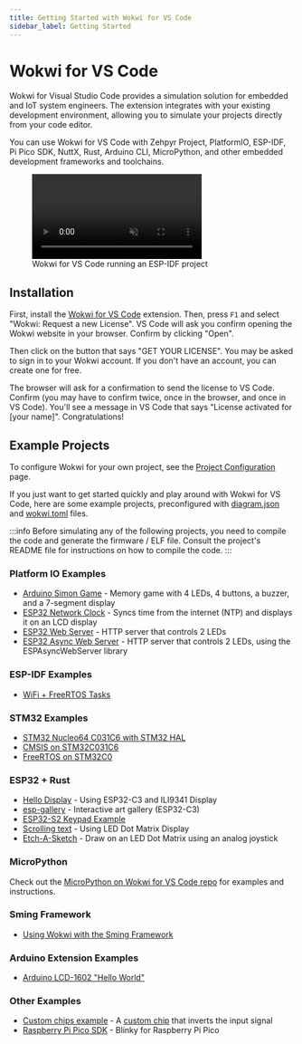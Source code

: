 ```yaml
---
title: Getting Started with Wokwi for VS Code
sidebar_label: Getting Started
---
```


# Wokwi for VS Code

Wokwi for Visual Studio Code provides a simulation solution for embedded and IoT system engineers. The extension integrates with your existing development environment, allowing you to simulate your projects directly from your code editor.

You can use Wokwi for VS Code with Zehpyr Project, PlatformIO, ESP-IDF, Pi Pico SDK, NuttX, Rust, Arduino CLI, MicroPython, and other embedded development frameworks and toolchains.

<figure>
  <video src="https://wokwi.github.io/video-assets/vscode/wokwi-vscode-1s.mp4" autoPlay muted loop style={{width:'100%'}}></video>
  <figcaption>Wokwi for VS Code running an ESP-IDF project</figcaption>
</figure>

## Installation

First, install the [Wokwi for VS Code](https://marketplace.visualstudio.com/items?itemName=wokwi.wokwi-vscode) extension. Then, press `F1` and select "Wokwi: Request a new License". VS Code will ask you confirm opening the Wokwi website in your browser. Confirm by clicking "Open".

Then click on the button that says "GET YOUR LICENSE". You may be asked to sign in to your Wokwi account. If you don't have an account, you can create one for free.

The browser will ask for a confirmation to send the license to VS Code. Confirm (you may have to confirm twice, once in the browser, and once in VS Code). You'll see a message in VS Code that says "License activated for [your name]". Congratulations!

## Example Projects

To configure Wokwi for your own project, see the [Project Configuration](./project-config) page.

If you just want to get started quickly and play around with Wokwi for VS Code, here are some example projects, preconfigured with [diagram.json](../diagram-format) and [wokwi.toml](./project-config) files.

:::info
Before simulating any of the following projects, you need to compile the code and generate the firmware / ELF file. Consult the project's README file for instructions on how to compile the code.
:::

### Platform IO Examples

- [Arduino Simon Game](https://github.com/wokwi/arduino-simon-game) - Memory game with 4 LEDs, 4 buttons, a buzzer, and a 7-segment display
- [ESP32 Network Clock](https://github.com/wokwi/esp32-ntp-clock) - Syncs time from the internet (NTP) and displays it on an LCD display
- [ESP32 Web Server](https://github.com/wokwi/esp32-http-server) - HTTP server that controls 2 LEDs
- [ESP32 Async Web Server](https://github.com/wokwi/esp32-async-web-server-example) - HTTP server that controls 2 LEDs, using the ESPAsyncWebServer library

### ESP-IDF Examples

- [WiFi + FreeRTOS Tasks](https://github.com/wokwi/esp32-idf-hello-wifi)

### STM32 Examples

- [STM32 Nucleo64 C031C6 with STM32 HAL](https://github.com/wokwi/stm32-hello-wokwi)
- [CMSIS on STM32C031C6](https://github.com/WelsTheory/stm32_hello_cmsis_wokwi)
- [FreeRTOS on STM32C0](https://github.com/KhalilOuali/FreeRTOS-STM32-VSCode-Wokwi)

### ESP32 + Rust

- [Hello Display](https://github.com/playfulFence/esp-hello-display/tree/feature/vscode-wokwi) - Using ESP32-C3 and ILI9341 Display
- [esp-gallery](https://github.com/playfulFence/esp-gallery) - Interactive art gallery (ESP32-C3)
- [ESP32-S2 Keypad Example](https://github.com/playfulFence/esp-keypad-example/tree/feature/vscode-wokwi)
- [Scrolling text](https://github.com/playfulFence/esp-rolling-stone) - Using LED Dot Matrix Display
- [Etch-A-Sketch](https://github.com/playfulFence/esp-etch-a-sketch) - Draw on an LED Dot Matrix using an analog joystick

### MicroPython

Check out the [MicroPython on Wokwi for VS Code repo](https://github.com/wokwi/wokwi-vscode-micropython) for examples and instructions.

### Sming Framework

- [Using Wokwi with the Sming Framework](https://sming.readthedocs.io/en/latest/experimental/wokwi.html)

### Arduino Extension Examples

- [Arduino LCD-1602 "Hello World"](https://github.com/wokwi/arduino-lcd-helloworld)

### Other Examples

- [Custom chips example](https://github.com/wokwi/inverter-chip) - A [custom chip](../chips-api/getting-started) that inverts the input signal
- [Raspberry Pi Pico SDK](https://github.com/wokwi/pico-sdk-blink) - Blinky for Raspberry Pi Pico
